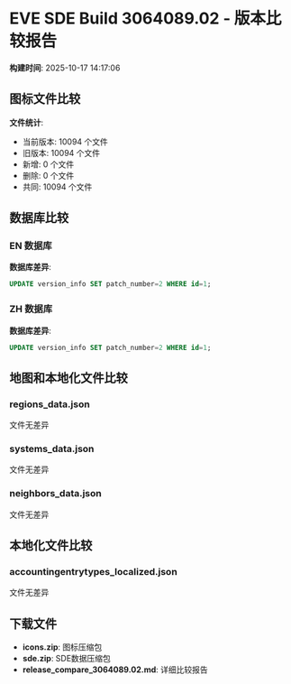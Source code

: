 # EVE SDE Build 3064089.02 - 版本比较报告

**构建时间**: 2025-10-17 14:17:06

## 图标文件比较

**文件统计**:
- 当前版本: 10094 个文件
- 旧版本: 10094 个文件
- 新增: 0 个文件
- 删除: 0 个文件
- 共同: 10094 个文件

## 数据库比较

### EN 数据库

**数据库差异**:
```sql
UPDATE version_info SET patch_number=2 WHERE id=1;
```

### ZH 数据库

**数据库差异**:
```sql
UPDATE version_info SET patch_number=2 WHERE id=1;
```

## 地图和本地化文件比较

### regions_data.json

文件无差异

### systems_data.json

文件无差异

### neighbors_data.json

文件无差异

## 本地化文件比较

### accountingentrytypes_localized.json

文件无差异


## 下载文件

- **icons.zip**: 图标压缩包
- **sde.zip**: SDE数据压缩包
- **release_compare_3064089.02.md**: 详细比较报告
